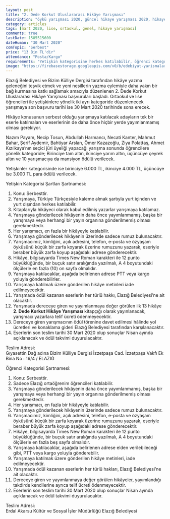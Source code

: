 ```yaml
---
layout: post
title: "2. Dede Korkut Uluslararası Hikâye Yarışması"
description: "öykü yarışması 2020, güncel hikaye yarışması 2020, hikaye yarışmaları, öykü yarışmaları"
category: articles
tags: [mart 2020, lise, ortaokul, genel, hikaye yarışması]
comments: true
lastDate: 1585515600
dateHuman: "30 Mart 2020"
comTopic: "Serbest"
price: "13 Bin TL'dir"
attendance: "Posta/Kargo"
requirements: "Yetişkin kategorisine herkes katılabilir, öğrenci kategorisine sadece Elazığ'da öğrenim görenler katılabilir"
image: "https://firebasestorage.googleapis.com/v0/b/edebiyat-yarismalari.appspot.com/o/2-uluslararasi-dede-korkut-oyku-yarismasi-2020.jpg?alt=media&token=3cdc4cba-6552-4dab-a4ea-fc8867f95c9f"
---
```


Elazığ Belediyesi ve Bizim Külliye Dergisi tarafından hikâye yazma geleneğini teşvik etmek ve yeni nesillerin yazma eylemiyle daha yakın bir bağ kurmasına katkı sağlamak amacıyla düzenlenen 2. Dede Korkut Uluslararası Hikâye Yarışması başvuruları başladı. Ortaokul ve lise öğrencileri ile yetişkinlere yönelik iki ayrı kategoride düzenlenecek yarışmaya son başvuru tarihi ise 30 Mart 2020 tarihinde sona erecek.

Hikâye konusunun serbest olduğu yarışmaya katılacak adayların tek bir eserle katılmaları ve eserlerinin de daha önce hiçbir yerde yayımlanmamış olması gerekiyor.

Nazım Payam, Necip Tosun, Abdullah Harmancı, Necati Kanter, Mahmut Bahar, Şerif Aydemir, Bahtiyar Arslan, Ömer Kazazoğlu, Ziya Polattaş, Ahmet Kızılkaya’nın seçici jüri üyeliği yapacağı yarışma sonunda öğrencilere yönelik kategoride; Birinciye tam altın, ikinciye yarım altın, üçüncüye çeyrek altın ve 10 yarışmacıya da mansiyon ödülü verilecek.

Yetişkinler kategorisinde ise birinciye 6.000 TL, ikinciye 4.000 TL, üçüncüye ise 3.000 TL para ödülü verilecek.

Yetişkin Kategorisi Şartları Şartnamesi:  
1. Konu: Serbesttir.
2. Yarışmaya, Türkiye Türkçesiyle kaleme almak şartıyla yurt içinden ve yurt dışından herkes katılabilir.
3. Kitaplarıyla hikâyeci olarak kabul edilmiş yazarlar yarışmaya katılamaz.
4. Yarışmaya gönderilecek hikâyenin daha önce yayımlanmamış, başka bir yarışmaya veya herhangi bir yayın organına gönderilmemiş olması gerekmektedir.
5. Her yarışmacı, en fazla bir hikâyeyle katılabilir.
6. Yarışmaya gönderilecek hikâyenin üzerinde sadece rumuz bulunacaktır.
7. Yarışmacımız, kimliğini, açık adresini, telefon, e-posta ve özyaşam öyküsünü küçük bir zarfa koyarak üzerine rumuzunu yazarak, eseriyle beraber büyük zarfa koyup aşağıdaki adrese gönderecektir.
8. Hikâye, bilgisayarda Times New Roman karakteri ile 12 punto büyüklüğünde, bir buçuk satır aralığında yazılmalı, A 4 boyutundaki ölçülerle en fazla (10) on sayfa olmalıdır.
9. Yarışmaya katılacaklar, aşağıda belirlenen adrese PTT veya kargo yoluyla gönderebilirler.
10. Yarışmaya katılmak üzere gönderilen hikâye metinleri iade edilmeyecektir.
11. Yarışmada ödül kazanan eserlerin her türlü hakkı, Elazığ Belediyesi’ne ait olacaktır.
12. Yarışmada dereceye giren ve yayımlanmaya değer görülen ilk 13 hikâye **2. Dede Korkut Hikâye Yarışması** kitapçığı olarak yayınlanacak, yarışmacı yazarlara telif ücreti ödenmeyecektir.
13. Dereceye giren yarışmacının ödül törenine davet edilmesi hâlinde yol ücretleri ve konaklama gideri Elazığ Belediyesi tarafından karşılanacaktır.
14. Eserlerin son teslim tarihi 30 Mart 2020 olup sonuçlar Nisan ayında açıklanacak ve ödül takvimi duyurulacaktır. 

Teslim Adresi:  
Gıyasettin Dağ adına
Bizim Külliye Dergisi
İzzetpaşa Cad. İzzetpaşa Vakfı Ek Bina No : 16/4 / ELAZIĞ 

Öğrenci Kategorisi Şartnamesi:  
1. Konu: Serbesttir.
2. Sadece Elazığ ortaöğrenim öğrencileri katılabilir.
3. Yarışmaya gönderilecek hikâyenin daha önce yayımlanmamış, başka bir yarışmaya veya herhangi bir yayın organına gönderilmemiş olması gerekmektedir.
4. Her yarışmacı, en fazla bir hikâyeyle katılabilir.
5. Yarışmaya gönderilecek hikâyenin üzerinde sadece rumuz bulunacaktır.
6. Yarışmacımız, kimliğini, açık adresini, telefon, e-posta ve özyaşam öyküsünü küçük bir zarfa koyarak üzerine rumuzunu yazarak, eseriyle beraber büyük zarfa koyup aşağıdaki adrese gönderecektir.
7. Hikâye, bilgisayarda Times New Roman karakteri ile 12 punto büyüklüğünde, bir buçuk satır aralığında yazılmalı, A 4 boyutundaki ölçülerle en fazla beş sayfa olmalıdır.
8. Yarışmaya katılacaklar, aşağıda belirlenen adrese elden verilebileceği gibi, PTT veya kargo yoluyla gönderebilir.
9. Yarışmaya katılmak üzere gönderilen hikâye metinleri, iade edilmeyecektir.
10. Yarışmada ödül kazanan eserlerin her türlü hakları, Elazığ Belediyesi’ne ait olacaktır.
11. Dereceye giren ve yayımlanmaya değer görülen hikâyeler, yayımlandığı takdirde kendilerine ayrıca telif ücreti ödenmeyecektir.
12. Eserlerin son teslim tarihi 30 Mart 2020 olup sonuçlar Nisan ayında açıklanacak ve ödül takvimi duyurulacaktır.
 
Teslim Adresi:  
Erdal Akarsu
Kültür ve Sosyal İşler Müdürlüğü
Elazığ Belediyesi